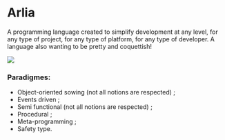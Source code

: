 # Arlia
A programming language created to simplify development at any level, for any type of project, for any type of platform, for any type of developer. A language also wanting to be pretty and coquettish!

![](https://image.ibb.co/fS0hBT/arlico.png)

### Paradigmes:

 - Object-oriented sowing (not all notions are respected) ;
 - Events driven ;
 - Semi functional (not all notions are respected) ;
 - Procedural ;
 - Meta-programming ;
 - Safety type.
